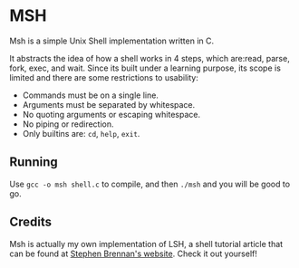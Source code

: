 MSH
===
Msh is a simple Unix Shell implementation written in C.

It abstracts the idea of how a shell works in 4 steps, which are:read, parse, fork, exec, and wait.
Since its built under a learning purpose, its scope is limited and there are some restrictions to usability:

* Commands must be on a single line.
* Arguments must be separated by whitespace.
* No quoting arguments or escaping whitespace.
* No piping or redirection.
* Only builtins are: `cd`, `help`, `exit`.

Running
-------

Use `gcc -o msh shell.c` to compile, and then `./msh` and you will be good to go.

Credits
--------
Msh is actually my own implementation of LSH, a shell tutorial article that can be found at [Stephen Brennan's website](https://brennan.io/2015/01/16/write-a-shell-in-c/). Check it out yourself!

